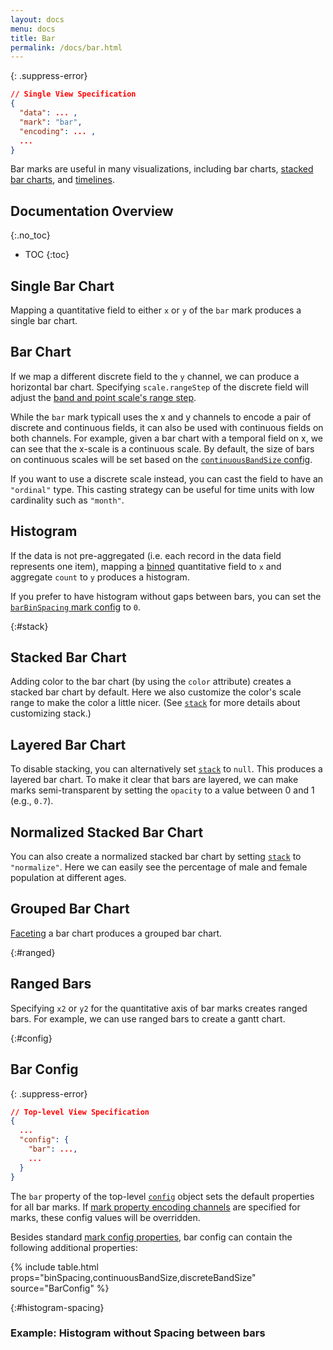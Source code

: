 ```yaml
---
layout: docs
menu: docs
title: Bar
permalink: /docs/bar.html
---
```


{: .suppress-error}
```json
// Single View Specification
{
  "data": ... ,
  "mark": "bar",
  "encoding": ... ,
  ...
}
```

Bar marks are useful in many visualizations, including bar charts, [stacked bar charts](#stack), and [timelines](#ranged).

## Documentation Overview
{:.no_toc}

* TOC
{:toc}


## Single Bar Chart

Mapping a quantitative field to either `x` or `y` of the `bar` mark produces a single bar chart.

<span class="vl-example" data-name="bar_1d"></span>


## Bar Chart

If we map a different discrete field to the `y` channel, we can produce a horizontal bar chart. Specifying `scale.rangeStep` of the discrete field will adjust the [band and point scale's range step](scale.html#band).

<span class="vl-example" data-name="bar_aggregate"></span>

While the `bar` mark typicall uses the x and y channels to encode a pair of discrete and continuous fields, it can also be used with continuous fields on both channels.
For example, given a bar chart with a temporal field on x, we can see that the x-scale is a continuous scale. By default, the size of bars on continuous scales will be set based on the [`continuousBandSize` config](#config).

<span class="vl-example" data-name="bar_month_temporal"></span>

If you want to use a discrete scale instead, you can cast the field to have an `"ordinal"` type. This casting strategy can be useful for time units with low cardinality such as `"month"`.

<span class="vl-example" data-name="bar_month"></span>


## Histogram
If the data is not pre-aggregated (i.e. each record in the data field represents one item),
mapping a [binned](bin.html) quantitative field to `x` and aggregate `count` to `y` produces a histogram.

<span class="vl-example" data-name="histogram"></span>

If you prefer to have histogram without gaps between bars, you can set the [`barBinSpacing` mark config](#histogram-spacing) to `0`.

{:#stack}
## Stacked Bar Chart

Adding color to the bar chart (by using the `color` attribute) creates a stacked bar chart by default. Here we also customize the color's scale range to make the color a little nicer.
(See [`stack`](stack.html) for more details about customizing stack.)


<span class="vl-example" data-name="stacked_bar_population"></span>


## Layered Bar Chart

To disable stacking, you can alternatively set [`stack`](stack.html) to `null`.
This produces a layered bar chart.
To make it clear that bars are layered, we can make marks semi-transparent by setting the `opacity` to a value between 0 and 1 (e.g., `0.7`).

<span class="vl-example" data-name="bar_layered_transparent"></span>


## Normalized Stacked Bar Chart

<!-- TODO: better explain this -->
You can also create a normalized stacked bar chart by setting [`stack`](stack.html) to `"normalize"`. Here we can easily see the percentage of male and female population at different ages.

<span class="vl-example" data-name="stacked_bar_normalize"></span>


## Grouped Bar Chart

<!-- TODO: better explain this -->
[Faceting](facet.html) a bar chart produces a grouped bar chart.

<span class="vl-example" data-name="bar_grouped"></span>

{:#ranged}
## Ranged Bars

Specifying `x2` or `y2` for the quantitative axis of bar marks creates ranged bars.
For example, we can use ranged bars to create a gantt chart.

<span class="vl-example" data-name="bar_gantt"></span>

{:#config}
## Bar Config

{: .suppress-error}
```json
// Top-level View Specification
{
  ...
  "config": {
    "bar": ...,
    ...
  }
}
```

The `bar` property of the top-level [`config`](config.html) object sets the default properties for all bar marks.  If [mark property encoding channels](encoding.html#mark-prop) are specified for marks, these config values will be overridden.

Besides standard [mark config properties](mark.html#config), bar config can contain the following additional properties:

{% include table.html props="binSpacing,continuousBandSize,discreteBandSize" source="BarConfig" %}

{:#histogram-spacing}
### Example: Histogram without Spacing between bars

<span class="vl-example" data-name="histogram_no_spacing"></span>
